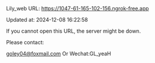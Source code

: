 Lily_web URL: https://1047-61-165-102-156.ngrok-free.app

Updated at: 2024-12-08 16:22:58

If you cannot open this URL, the server might be down.

Please contact: 

goley04@foxmail.com Or Wechat:GL_yeaH